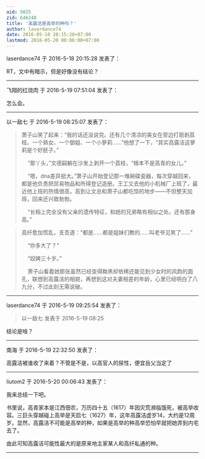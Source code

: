 ```yaml
---
aid: 9025
zid: 646248
title: '高露洁是高举的种吗？'
author: laserdance74
date: 2016-05-18 20:15:28+07:00
lastmod: 2016-05-20 00:06:00+07:00
---
```


laserdance74 于 2016-5-18 20:15:28 发表了：

RT，文中有暗示，但是好像没有结论？

---------

飞翔的红烧肉 于 2016-5-19 07:51:04 发表了：

怎么会。

---------

以一敌七 于 2016-5-19 08:25:07 发表了：

> 萧子山笑了起来：“我的话还没说完。还有几个清凉的美女在旁边打扇剥荔枝。一个熟女、一个御姐、一个小萝莉……”他想了一下，“其实高露洁这萝莉是个好胚子。”
> 
>     “那丫头，”文德嗣躺在沙发上剥开一个荔枝，“根本不是高青的女儿。”
> 
>     “嗯，dna差异挺大。”萧子山开始登记那一堆碗碟瓷器，每次穿越回来，都是他负责把贸易物品和所得登记造册。王工又去他的小机械厂上班了，最近他上班的热情很高，高到让文总和萧子山都吃惊的地步――不但整天加班，回来还兴致勃勃。
> 
>     “长相上完全没有父亲的遗传特征，和她的兄弟略有相似之处。还有那身高。”


> 
> 高纤愈加慌乱，支吾道：“都是……都是姐妹们教的……叫老爷见笑了……”
> 
>     “你多大了？”
> 
>     “奴婢三十岁。”
> 
>     萧子山看着她那张虽然已经变得黝黑却依稀还能见到少女时的风韵的面孔，联想到高露洁的相貌，再想到这对夫妻相差的年龄，心里已经明白了八九分，不过此刻无需说破。

---------

laserdance74 于 2016-5-19 09:25:54 发表了：

> 以一敌七 发表于 2016-5-19 08:25



结论是啥？

---------

南海 于 2016-5-19 22:32:50 发表了：

高露洁被谁收了来着？不管是不是，以高官人的尿性，便宜岳父当定了

---------

liutom2 于 2016-5-20 00:06:43 发表了：

我来总结一下吧。

书里说，高青家本是江西佃农，万历四十五（1617）年因灾荒濒临饿死，被高举收容。三巨头穿越碰上高举是天启七（1627）年，这年高露洁虚岁14，大约是12周岁。显然，高露洁不可能是高举的种，如果是高举的种高举恐怕早就把她弄到内宅去了。

由此可知高露洁可能性最大的是原来地主家某人和高纤私通的种。

---------

